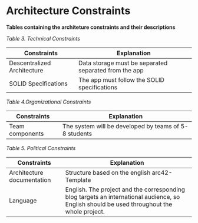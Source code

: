 Architecture Constraints
========================


**Tables containing the architeture constraints and their descriptions**


_Table 3. Technical Constraints_

| Constraints                 | Explanation                                                 |
|-----------------------------|-------------------------------------------------------------|
| Descentralized Architecture | Data storage must be separated separated from the app       |
| SOLID Specifications        | The app must follow the SOLID specifications                |

_Table 4.Organizational Constraints_

| Constraints     | Explanation                                           |
|-----------------|-------------------------------------------------------|
| Team components | The system will be developed by teams of 5-8 students |

_Table 5. Political Constraints_

| Constraints                | Explanation                                                                                                                                 |
|----------------------------|---------------------------------------------------------------------------------------------------------------------------------------------|
| Architecture documentation | Structure based on the english arc42-Template                                                                                               |
| Language                   | English. The project and the corresponding blog targets an international audience,  so English should be used throughout the whole project. |
